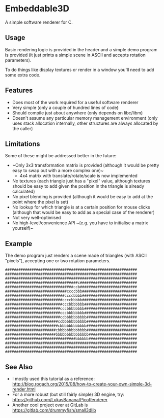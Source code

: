# Embeddable3D
A simple software renderer for C.

## Usage

Basic rendering logic is provided in the header and a simple demo program is provided (it just prints a simple scene in ASCII and accepts rotation parameters).

To do things like display textures or render in a window you'll need to add some extra code.

## Features

* Does most of the work required for a useful software renderer
* Very simple (only a couple of hundred lines of code)
* Should compile just about anywhere (only depends on libc/libm)
* Doesn't assume any particular memory management environment (only uses stack allocation internally, other structures are always allocated by the caller)

## Limitations

Some of these might be addressed better in the future:

* ~Only 3x3 transformation matrix is provided (although it would be pretty easy to swap out with a more complex one)~
  - 4x4 matrix with translate/rotate/scale is now implemented
* No textures (each triangle just has a "pixel" value, although textures should be easy to add given the position in the triangle is already calculated)
* No pixel blending is provided (although it would be easy to add at the point where the pixel is set)
* No lookup for which triangle is at a certain position for mouse clicks (although that would be easy to add as a special case of the renderer)
* Not very well-optimised
* No high-level/convenience API ~(e.g. you have to initialise a matrix yourself)~

## Example

The demo program just renders a scene made of triangles (with ASCII "pixels"), accepting one or two rotation parameters.

    ############################################################
    ############################################################
    ############################################################
    #################################c##########################
    ###############################ccb##########################
    ############################ccccbbb#########################
    ###########################ccccbbbb#########################
    ##########################ccccbbbbb#########################
    ##########################cccbbbbbbb########################
    #########################cccbbbbbbbb########################
    #########################cccbbbbbbbb########################
    #########################ccbbbbbbbbbb#######################
    ########################ccbbbbbbbbbbb#######################
    ########################cbbbbbbbbbbbb#######################
    #######################cbbbbbbbbbbbbb#######################
    #######################bbbbbbbbbbbbbbb######################
    ################################bbbbbb######################
    ############################################################
    ############################################################
    ############################################################

## See Also

* I mostly used this tutorial as a reference: http://blog.rogach.org/2015/08/how-to-create-your-own-simple-3d-render.html
* For a more robust (but still fairly simple) 3D engine, try: https://github.com/LukasBanana/PicoRenderer
* Another cool project over at GitLab is https://gitlab.com/drummyfish/small3dlib
